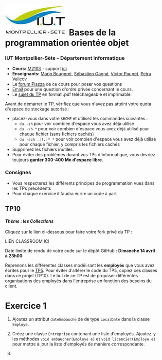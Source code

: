 # ![](ressources/logo.jpeg) Bases de la programmation orientée objet 

### IUT Montpellier-Sète – Département Informatique

* **Cours:** [M2103](http://cache.media.enseignementsup-recherche.gouv.fr/file/25/09/7/PPN_INFORMATIQUE_256097.pdf) - support [ici](https://github.com/IUTInfoMontp-M2103/Ressources)
* **Enseignants:** [Marin Bougeret](mailto:marin.bougeret@umontpellier.fr), [Sébastien Gagné](mailto:sebastien.gagne@umontpellier.fr), [Victor Poupet](mailto:victor.poupet@umontpellier.fr), [Petru Valicov](mailto:petru.valicov@umontpellier.fr) 
* Le [forum Piazza](https://piazza.com/class/jpv7gf0lltk4kc) de ce cours pour poser vos questions
* [Email](mailto:petru.valicov@umontpellier.fr) pour une question d'ordre privée concernant le cours.
* Le [sujet du TP](http://pageperso.lif.univ-mrs.fr/~petru.valicov/Cours/M2103/TP10.pdf) en format .pdf téléchargeable et imprimable.

Avant de démarrer le TP, vérifiez que vous n'avez pas atteint votre quota d'espace de stockage autorisé :

* placez-vous dans votre `$HOME` et utilisez les commandes suivantes :
    * `du -sh` pour voir combien d'espace vous avez déjà utilisé
    * `du -sh *` pour voir combien d'espace vous avez déjà utilisé pour chaque fichier (sans fichiers cachés)
    * `du -sch .[!.]* *` pour voir combien d'espace vous avez déjà utilisé pour chaque fichier, y compris les fichiers cachés
* Supprimez les fichiers inutiles.
* Pour éviter des problèmes durant vos TPs d'informatique, vous devriez toujours **garder 300-400 Mo d'espace libre**.


### Consignes
- Vous respecterez les différents principes de programmation vues dans les TPs précédents
- Pour chaque exercice il faudra écrire un code à part



## TP10
#### _Thème : les Collections_

Cliquez sur le lien ci-dessous pour faire votre fork privé du TP :

LIEN CLASSROOM ICI

Date limite de rendu de votre code sur le dépôt GitHub : **Dimanche 14 avril à 23h00**

Reprenons les différentes classes modélisant les **employés** que vous avez écrites pour le [TP5](https://github.com/IUTInfoMontp-M2103/TP5). Pour éviter d'altérer le code du TP5, copiez ces classes dans ce projet (TP10). Le but de ce TP est de proposer différentes organisations des employés dans l'entreprise en fonction des besoins du client. 

# Exercice 1

1. Ajoutez un attribut `dateEmbauche` de de type `LocalDate` dans la classe `Employe`.

2. Créez une classe `Entreprise` contenant une liste d'employés. Ajoutez-y les méthodes `void embaucher(Employe e)` et `void licencier(Employe e)` pour mettre à jour la liste d'employés de manière correspondante.

3.